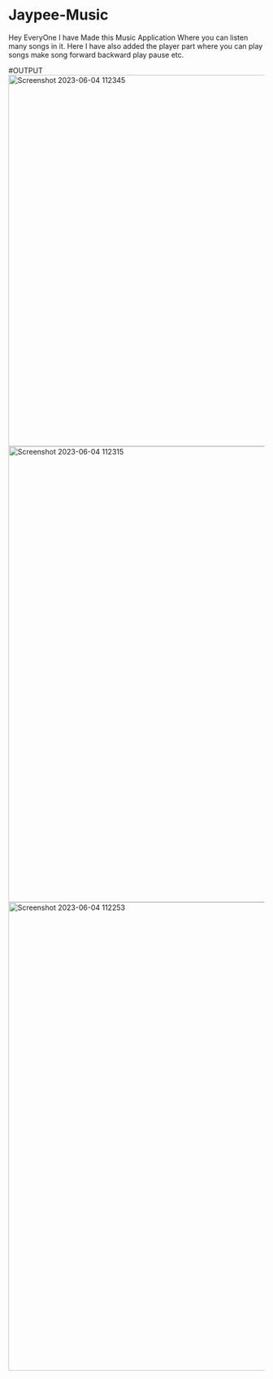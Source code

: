 # Jaypee-Music
Hey EveryOne I have Made this Music Application Where you can listen many songs in it.
Here I have also added the player part where you can play songs make song forward backward play pause etc.

#OUTPUT
<img width="731" alt="Screenshot 2023-06-04 112345" src="https://github.com/aryan327/Jaypee-Music/assets/82660401/a6f587e6-c7a9-464e-acad-2c8eb56e8c64">
<img width="897" alt="Screenshot 2023-06-04 112315" src="https://github.com/aryan327/Jaypee-Music/assets/82660401/d4ad57a9-db31-422e-9222-64328ef8a6a1">
<img width="922" alt="Screenshot 2023-06-04 112253" src="https://github.com/aryan327/Jaypee-Music/assets/82660401/3f81c695-2e79-409c-97ca-9a475131cd6b">
